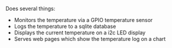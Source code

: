 Does several things:
  * Monitors the temperature via a GPIO temperature sensor
  * Logs the temperature to a sqlite database
  * Displays the current temperature on a i2c LED display
  * Serves web pages which show the temperature log on a chart
